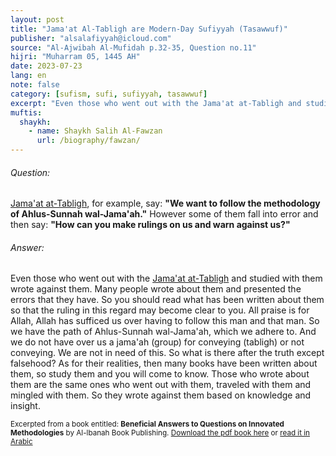 ```yaml
---
layout: post
title: "Jama'at Al-Tabligh are Modern-Day Sufiyyah (Tasawwuf)"
publisher: "alsalafiyyah@icloud.com"
source: "Al-Ajwibah Al-Mufidah p.32-35, Question no.11"
hijri: "Muharram 05, 1445 AH"
date: 2023-07-23
lang: en
note: false
category: [sufism, sufi, sufiyyah, tasawwuf]
excerpt: "Even those who went out with the Jama'at at-Tabligh and studied with them wrote against them. Many people wrote about them and presented the errors that they have."
muftis:
  shaykh: 
    - name: Shaykh Salih Al-Fawzan
      url: /biography/fawzan/
---
```


###### Question: 

[Jama'at at-Tabligh](https://alsalafiyyah.github.io/the-sects/), for example, say: **"We want to follow the methodology of Ahlus-Sunnah wal-Jama'ah."** However some of them fall into error and then say: **"How can you make rulings on us and warn against us?"**

###### Answer:

Even those who went out with the [Jama'at at-Tabligh](https://alsalafiyyah.github.io/the-sects/) and studied with them wrote against them. Many people wrote about them and presented the errors that they have. So you should read what has been written about them so that the ruling in this regard may become clear to you. All praise is for Allah, Allah has sufficed us over having to follow this man and that man. So we have the path of Ahlus-Sunnah wal-Jama'ah, which we adhere to. And we do not have over us a jama'ah (group) for conveying (tabligh) or not conveying. We are not in need of this. So what is there after the truth except falsehood? As for their realities, then many books have been written about them, so study them and you will come to know. Those who wrote about them are the same ones who went out with them, traveled with them and mingled with them. So they wrote against them based on knowledge and insight. 

<small>Excerpted from a book entitled: **Beneficial Answers to Questions on Innovated Methodologies** by Al-lbanah Book Publishing. [Download the pdf book here](https://alsalafiyyah.github.io/books/) or [read it in Arabic](https://docs.google.com/viewerng/viewer?url=https://www.emaanlibrary.com/wp-content/uploads/2018/10/%D8%A7%D9%84%D8%A3%D8%AC%D9%88%D8%A8%D8%A9%D8%A7%D9%84%D9%85%D9%81%D9%8A%D8%AF%D8%A9%D8%B9%D9%86%D8%A3%D8%B3%D8%A6%D9%84%D8%A9%D8%A7%D9%84%D9%85%D9%86%D8%A7%D9%87%D8%AC%D8%A7%D9%84%D8%AC%D8%AF%D9%8A%D8%AF%D8%A9.pdf&hl=en_US) 
</small>
